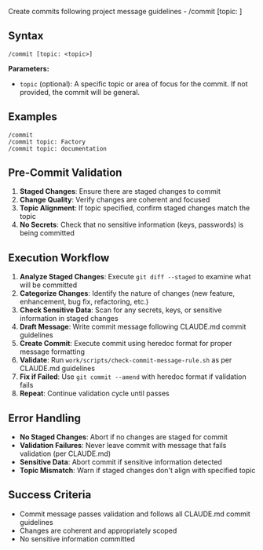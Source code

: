 Create commits following project message guidelines - /commit [topic: <topic>]

## Syntax

```
/commit [topic: <topic>]
```

**Parameters:**
- `topic` (optional): A specific topic or area of focus for the commit. If not provided, the commit will be general.

## Examples

```
/commit
/commit topic: Factory
/commit topic: documentation
```

## Pre-Commit Validation
1. **Staged Changes**: Ensure there are staged changes to commit
2. **Change Quality**: Verify changes are coherent and focused
3. **Topic Alignment**: If topic specified, confirm staged changes match the topic
4. **No Secrets**: Check that no sensitive information (keys, passwords) is being committed

## Execution Workflow
1. **Analyze Staged Changes**: Execute `git diff --staged` to examine what will be committed
2. **Categorize Changes**: Identify the nature of changes (new feature, enhancement, bug fix, refactoring, etc.)
3. **Check Sensitive Data**: Scan for any secrets, keys, or sensitive information in staged changes
4. **Draft Message**: Write commit message following CLAUDE.md commit guidelines
5. **Create Commit**: Execute commit using heredoc format for proper message formatting
6. **Validate**: Run `work/scripts/check-commit-message-rule.sh` as per CLAUDE.md guidelines
7. **Fix if Failed**: Use `git commit --amend` with heredoc format if validation fails
8. **Repeat**: Continue validation cycle until passes

## Error Handling
- **No Staged Changes**: Abort if no changes are staged for commit
- **Validation Failures**: Never leave commit with message that fails validation (per CLAUDE.md)
- **Sensitive Data**: Abort commit if sensitive information detected
- **Topic Mismatch**: Warn if staged changes don't align with specified topic

## Success Criteria
- Commit message passes validation and follows all CLAUDE.md commit guidelines
- Changes are coherent and appropriately scoped
- No sensitive information committed
